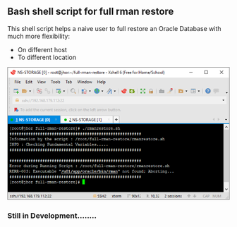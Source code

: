 ## Bash shell script for full rman restore

This shell script helps a naive user to full restore an Oracle Database with much more flexibility:
* On different host
* To different location 

![Alt text](images/error-1.png?raw=true "Snapshot showing error for Fundamental variables.")

### Still in Development........
